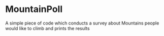 # MountainPoll
A simple piece of code which conducts a survey about Mountains people would like to climb and prints the results

